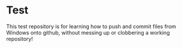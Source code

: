# Test
This test repository is for learning how to push and commit files from Windows onto github, without messing up or clobbering a working repository!
